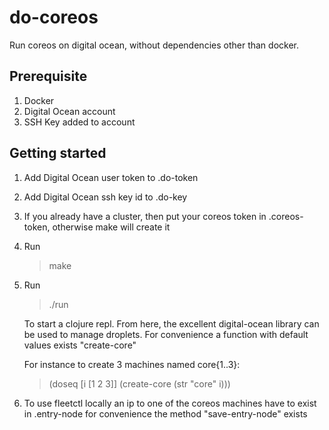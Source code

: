 # do-coreos

Run coreos on digital ocean, without dependencies other than docker.

## Prerequisite

1. Docker
1. Digital Ocean account
1. SSH Key added to account

## Getting started

1. Add Digital Ocean user token to .do-token

1. Add Digital Ocean ssh key id to .do-key

1. If you already have a cluster, then put your coreos token in
.coreos-token, otherwise make will create it

1. Run
	> make

1. Run

	> ./run

	To start a clojure repl. From here, the excellent digital-ocean
	library can be used to manage droplets. For convenience a function with
	default values exists "create-core"

	For instance to create 3 machines named core{1..3}:

	> (doseq [i [1 2 3]] (create-core (str "core" i)))

1. To use fleetctl locally an ip to one of the coreos machines have to
exist in .entry-node for convenience the method "save-entry-node"
exists
